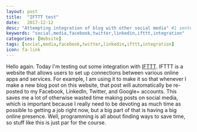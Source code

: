 ```yaml
---
layout: post
title:  "IFTTT test"
date:   2017-12-12
desc: "Attempting integration of blog with other social media" #1 sentence
keywords: "social,media,facebook,twitter,linkedin,ifttt,integration"
categories: [Website]
tags: [social,media,facebook,twitter,linkedin,ifttt,integration]
icon: fa-link
---
```


Hello again. Today I'm testing out some integration with [IFTTT](ifttt.com). IFTTT is a website that allows users to set up connections between various online apps and services. For example, I am using it to make it so that whenever I make a new blog post on this website, that post will automatically be re-posted to my Facebook, LinkedIn, Twitter, and Google+ accounts. This saves me a lot of otherwise wasted time making posts on social media, which is important because I really need to be devoting as much time as possible to getting a job right now, but a big part of that is having a big online presence. Well, programming is all about finding ways to save time, so stuff like this is just par for the course.